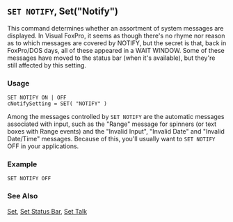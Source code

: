 ## `SET NOTIFY`, Set("Notify")

This command determines whether an assortment of system messages are displayed. In Visual FoxPro, it seems as though there's no rhyme nor reason as to which messages are covered by NOTIFY, but the secret is that, back in FoxPro/DOS days, all of these appeared in a WAIT WINDOW. Some of these messages have moved to the status bar (when it's available), but they're still affected by this setting.

### Usage

```foxpro
SET NOTIFY ON | OFF
cNotifySetting = SET( "NOTIFY" )
```

Among the messages controlled by `SET NOTIFY` are the automatic messages associated with input, such as the "Range" message for spinners (or text boxes with Range events) and the "Invalid Input", "Invalid Date" and "Invalid Date/Time" messages. Because of this, you'll usually want to `SET NOTIFY` OFF in your applications.

### Example

```foxpro
SET NOTIFY OFF
```
### See Also

[Set](s4g126.md), [Set Status Bar](s4g638.md), [Set Talk](s4g140.md)